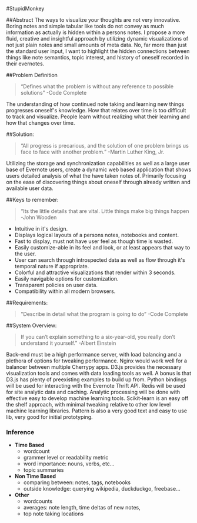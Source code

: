 ﻿#StupidMonkey

##Abstract
The ways to visualize your thoughts are not very innovative. Boring notes and simple tabular like tools do not convey as much information as actually is hidden within a persons notes. I propose a more fluid, creative and insightful approach by utilizing dynamic visualizations of not just plain notes and small amounts of meta data. No, far more than just the standard user input, I want to highlight the hidden connections between things like note semantics, topic interest, and history of oneself recorded in their evernotes. 


##Problem Definition
> “Defines what the problem is without any reference to possible solutions” -Code Complete

The understanding of how continued note taking and learning new things progresses oneself's knowledge. How that relates over time is too difficult to track and visualize. People learn without realizing what their learning and how that changes over time.


##Solution:
> “All progress is precarious, and the solution of one problem brings us face to face with another problem.” -Martin Luther King, Jr.

Utilizing the storage and synchronization capabilities as well as a large user base of Evernote users, create a dynamic web based application that shows users detailed analysis of what the have taken notes of. Primarily focusing on the ease of discovering things about oneself through already written and available user data. 


##Keys to remember:
> “Its the little details that are vital. Little things make big things happen -John Wooden

* Intuitive in it's design.
* Displays logical layouts of a persons notes, notebooks and content.
* Fast to display, must not have user feel as though time is wasted.
* Easily customize-able in its feel and look, or at least appears that way to the user.
* User can search through introspected data as well as flow through it's temporal nature if appropriate.
* Colorful and attractive visualizations that render within 3 seconds.
* Easily navigable options for customization.
* Transparent policies on user data.
* Compatibility within all modern browsers.

##Requirements:
> "Describe in detail what the program is going to do” -Code Complete 


##System Overview:
> If you can’t explain something to a six-year-old, you really don’t understand it yourself.” -Albert Einstein

Back-end must be a high performance server, with load balancing and a plethora of options for tweaking performance. Nginx would work well for a balancer between multiple Cherrypy apps.
D3.js provides the necessary visualization tools and comes with data loading tools as well. A bonus is that D3.js has plenty of preexisting examples to build up from.
Python bindings will be used for interacting with the Evernote Thrift API.
Redis will be used for site analytic data and caching.
Analytic processing will be done with effective easy to develop  machine learning tools. Scikit-learn is an easy off the shelf approach, with minimal tweaking relative to other low level machine learning libraries. Pattern is also a very good text and easy to use lib, very good for initial prototyping.
### Inference
* __Time Based__
  * wordcount
  * grammer level or readability metric
  * word importance: nouns, verbs, etc...
  * topic summaries
* __Non Time Based__
  * comparing between: notes, tags, notebooks
  * outside knowledge: querying wikipedia, duckduckgo, freebase...
* __Other__
  * wordcounts
  * averages: note length, time deltas of new notes, 
  * top note taking locations
